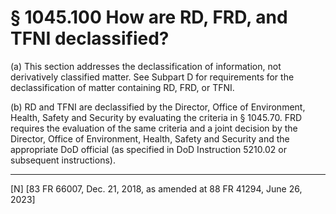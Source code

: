 # § 1045.100   How are RD, FRD, and TFNI declassified?

(a) This section addresses the declassification of information, not derivatively classified matter. See Subpart D for requirements for the declassification of matter containing RD, FRD, or TFNI.


(b) RD and TFNI are declassified by the Director, Office of Environment, Health, Safety and Security by evaluating the criteria in § 1045.70. FRD requires the evaluation of the same criteria and a joint decision by the Director, Office of Environment, Health, Safety and Security and the appropriate DoD official (as specified in DoD Instruction 5210.02 or subsequent instructions).



---

[N] [83 FR 66007, Dec. 21, 2018, as amended at 88 FR 41294, June 26, 2023]




